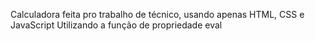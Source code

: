 Calculadora feita pro trabalho de técnico, usando apenas HTML, CSS e JavaScript
Utilizando a função de propriedade eval
